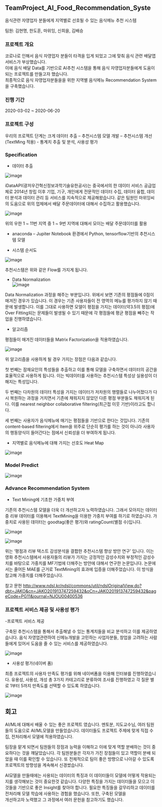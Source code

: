 ## TeamProject_AI_Food_Recommendation_Syste
음식관련 자영업자 분들에게 지역별로 선호될 수 있는 음식메뉴 추천 시스템

팀원: 김현명, 한도훈, 마위잉, 신희을, 김배승


### 프로젝트 개요

  코로나로 인해서 음식 자영업자 분들이 타격을 입게 되었고 그에 맞춰 음식 관련 배달앱 서비스가 부상했습니다.      
 이에 음식 배달 Data를 기반으로 AI추천 시스템을 통해 음식 자영업자분들에게 도움이 되는 프로젝트를 만들고자 했습니다.              
 최종적으로 음식 자영업자분들을을 위한 지역별 음식메뉴 Recommendation System을 구축했습니다.

### 진행 기간   
2020-03-02 ~ 2020-06-20

### 프로젝트 구성

 우리의 프로젝트 단계는 크게 데이터 추출 – 추천시스템 모델 개발 – 추천시스템 개선(TextMing 적용) - 통계치 추출 및 분석, 사용성 평가

### Specification

- 데이터 추출

![image](https://user-images.githubusercontent.com/44837403/147019056-111eb20a-2728-4f8c-a2ad-d4abf5c43a5b.png)

iDataAPI(광저우간혁신정보과학기술유한공사)는 중국에서의 한 데이터 서비스 공급업체로 2014년 창립 이후 기업, 기구, 개인에게 전문적인 데이터 수집, 데이터 융합, 데이터 분석과 데이터 관리 등 서비스를 지속적으로 제공해왔습니다. 같은 팀원인 마위잉씨의 도움으로 위의 업체에서 배달 주문데이터에 대해서 수집하고 활용했습니다.

![image](https://user-images.githubusercontent.com/44837403/147019078-37f0921a-ecfc-4e2d-bc0b-cd0a34c3c98d.png)

위의 우한 1 ~ 11번 지역 중 1 ~ 9번 지역에 대해서 모이는 배달 주문데이터를 활용

- anaconda – Jupiter Notebook 환경에서 Python, tensorflow기반의 추천시스템 모델
 
- 시스템 순서도

![image](https://user-images.githubusercontent.com/44837403/147019325-7b0c464b-b67b-4e45-b745-7d6f5902ad88.png)

추천시스템은 위와 같은 Flow를 가지게 됩니다.

- Data Normalization    
![image](https://user-images.githubusercontent.com/44837403/147019561-e03f490f-2a30-46c5-9a2e-660fd77606d6.png)



Data Normalization 과정을 해주는 부분입니다. 위에서 보면 기존의 평점들에 0점이 매겨진 경우가 있습니다. 이 경우는 기존 사용자들이 전 영역의 메뉴를 평가하지 않기 때문에 발생합니다. 이를 그대로 사용하면 모델이 평점을 가지는 데이터(약3.5의 평점)에 Over Fitting되는 문제들이 발생될 수 있기 때문에 각 평점들에 평균 평점을 빼주는 작업을 진행하였습니다.


- 알고리즘

평점들이 매겨진 데이터들을 Matrix Factorization을 적용하였습니다.

![image](https://user-images.githubusercontent.com/44837403/147021100-35e773bf-61d9-4c20-95bd-bf13ddb2efaa.png)

 위 알고리즘을 사용하게 될 경우 가지는 장점은 다음과 같습니다.
 
 첫 번째는 잠재요인의 특성들을 추출하고 이를 통해 모델을 구축하면서 데이터의 공간을 효율적으로 사용하게 됩니다. 이는 빅데이터를 사용하는 추천시스템 특성상 실용성이 더해지는 특성입니다.
 
 두 번째는 다차원의 데이터 특성을 가지는 데이터가 저차원의 행렬들로 나누어졌다가 다시 복원하는 과정을 거치면서 기존에 채워지지 않았던 다른 평점 부분들도 채워지게 된다. 이를 nearest neighbor collaborative filtering(최근접 이웃 기반)이라고도 합니다.
 
 세 번째는 사용자가 음식메뉴에 매기는 평점들을 기반으로 한다는 것입니다. 
기존의 content-based filtering에서 Item을 위주로 단순히 평가를 하는 것이 아니라 사용자의 행동양식이 들어간다는 점에서 신뢰성을 더 부여하게 됩니다.


- 지역별로 음식메뉴에 대해 가지는 선호도 Heat Map

![image](https://user-images.githubusercontent.com/44837403/147021159-2203fffb-0021-4903-b45f-fd105181e200.png)


### Model Predict

![image](https://user-images.githubusercontent.com/44837403/147021365-a56abbbd-f535-4bb9-a340-3b8fa47c0fad.png)


### Advance Recommendation System

- Text Mining에 기초한 가중치 부여

 기존의 추천시스템 모델을 더욱 더 개선하고자 노력하였습니다. 그래서 모아지는 데이터 중 리뷰 데이터를 이용해서 TextMining을 이용한 가중치 부여를 하기로 하였습니다.
가중치로 사용된 데이터는 goodtag(좋은 평가)와 ratingCount(별점 수)입니다.

![image](https://user-images.githubusercontent.com/44837403/147021571-a1ac69a8-68f5-4a6f-8ba2-3f8a8c87cc69.png)

![image](https://user-images.githubusercontent.com/44837403/147021580-7d33a5fa-0283-41e5-a6b4-d042ee8b3a82.png)

 위는 ‘평점과 리뷰 텍스트 감성분석을 결합한 추천시스템 향상 방안 연구’ 입니다. 이는 영화 추천시스템에서 사용자들의 리뷰가 가지는 긍정적인 감성수치와 부정적인 감성수치를 바탕으로 가중치를 MF기법에 더해주는 방안에 대해서 연구한 논문입니다. 논문에서는 줄어든 MAE를 근거로 TextMining의 효과에 입증을 더해주었습니다. 이 방식을 참고해 가중치를 더해주었습니다.

참고 문헌
http://www.ndsl.kr/ndsl/commons/util/ndslOriginalView.do?dbt=JAKO&cn=JAKO201913747259432&oCn=JAKO201913747259432&pageCode=PG11&journal=NJOU00400536


### 프로젝트 서비스 제공 및 사용성 평가

-프로젝트 서비스 제공

구축된 추천시스템을 통해서 추출해낼 수 있는 통계치들을 비교 분석하고 이를 제공하였습니다. 음식 자영업관련하여 신메뉴개발을 고민하는 사업자분들, 창업을 고려하는 사람들에게 있어서 도움을 줄 수 있는 서비스를 제공하였습니다.

![image](https://user-images.githubusercontent.com/44837403/147021677-c69b2b86-244c-42e6-82ce-dd095936107b.png)

- 사용성 평가(네이버 폼)

최종 프로젝트의 사용자 만족도 평가를 위해 네이버폼을 이용해 인터뷰를 진행하였습니다. 유용성, 사용성, 개성 총 3가지 카테고리로 분류하여 조사를 진행하였고 각 질문 별로 1부터 5까지 만족도를 선택할 수 있도록 하였습니다. 

![image](https://user-images.githubusercontent.com/44837403/147021755-49253d1c-dbb4-4f9b-885c-abdcf98d968b.png)

## 회고

 AI/ML에 대해서 배울 수 있는 좋은 프로젝트 였습니다. 멘토분, 지도교수님, 여러 팀원들의 도움으로 AI/ML모델을 만들었습니다.
 데이터들도 프로젝트 주제에 맞게 직접 수집, 전처리해서 모델에 적용하였습니다.

팀장을 맡게 되면서 팀원들의 장점과 능력을 이해하고 이에 맞게 역할 분배하는 것이 중요하다는 것을 꺠달았습니다. 각 팀원분들은 각자가 가진 장점들이 있고 역할이 분배 되었을 때 이를 확인할 수 있습니다. 또 전체적으로 팀이 좋은 방향으로 나아갈 수 있도록 프로젝트의 방향성을 계속해서 신경썼습니다.

  AI모델을 만들때에는 사용되는 데이터의 특징과 이 데이터들이 모델에 어떻게 작용되는지를 생각해보는 것이 중요한것 같습니다. 다양한 특징을 가지는 데이터들을 모으고 이것들을 기반으로 좋은 Insight를 찾아야 합니다. 필요한 특징들을 갈무리하고 데이터를 전처리해 모델 학습에 사용하는 경험을 했습니다. 또한, 구축된 모델을    
  개선하고자 노력했고 그 과정에서 여러 문헌을 참고하기도 했습니다.    







